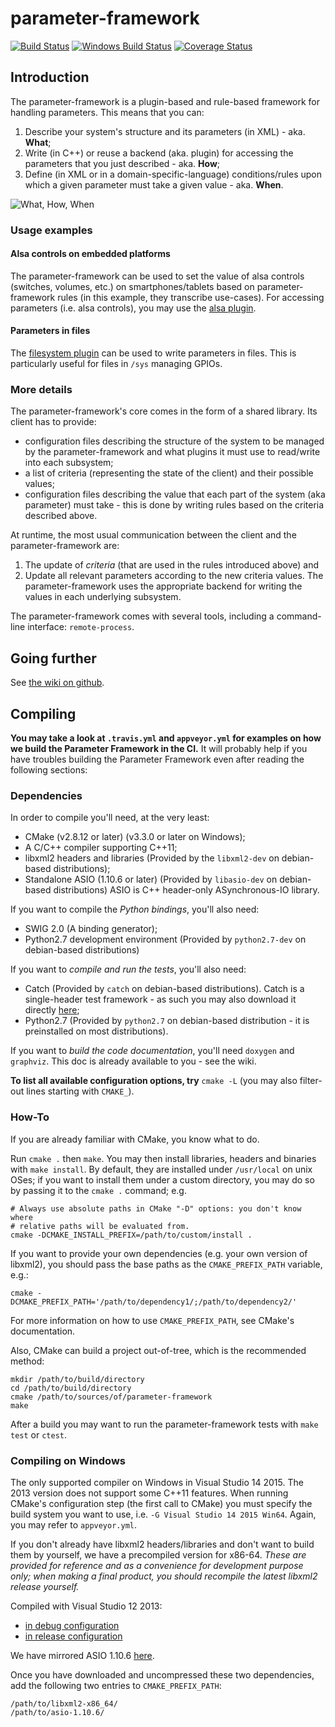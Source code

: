 # parameter-framework

[![Build Status](https://travis-ci.org/01org/parameter-framework.svg?branch=master)](https://travis-ci.org/01org/parameter-framework)
[![Windows Build Status](https://ci.appveyor.com/api/projects/status/ga24jp8tet0qimbu/branch/master)](https://ci.appveyor.com/project/parameter-framework/parameter-framework)
[![Coverage Status](https://codecov.io/github/01org/parameter-framework/coverage.svg?branch=master)](https://codecov.io/github/01org/parameter-framework?branch=master)

## Introduction

The parameter-framework is a plugin-based and rule-based framework for handling
parameters.  This means that you can:

1. Describe your system's structure and its parameters (in XML) - aka. **What**;
2. Write (in C++) or reuse a backend (aka. plugin) for accessing the parameters
that you just described - aka. **How**;
3. Define (in XML or in a domain-specific-language) conditions/rules upon which
a given parameter must take a given value - aka. **When**.

![What, How, When](https://01org.github.io/parameter-framework/hosting/what-how-when.png)

### Usage examples

#### Alsa controls on embedded platforms

The parameter-framework can be used to set the value of alsa controls
(switches, volumes, etc.) on smartphones/tablets based on parameter-framework
rules (in this example, they transcribe use-cases).  For accessing parameters
(i.e. alsa controls), you may use the
[alsa plugin](https://github.com/01org/parameter-framework-plugins-alsa).

#### Parameters in files

The [filesystem plugin](https://github.com/01org/parameter-framework-plugins-filesystem)
can be used to write parameters in files.  This is particularly useful for
files in `/sys` managing GPIOs.

### More details

The parameter-framework's core comes in the form of a shared library.  Its
client has to provide:

- configuration files describing the structure of the system to be managed by
  the parameter-framework and what plugins it must use to read/write into each
  subsystem;
- a list of criteria (representing the state of the client) and their possible
  values;
- configuration files describing the value that each part of the system (aka
  parameter) must take - this is done by writing rules based on the criteria
  described above.

At runtime, the most usual communication between the client and the
parameter-framework are:

1. The update of *criteria* (that are used in the rules introduced above) and
2. Update all relevant parameters according to the new criteria values.  The
   parameter-framework uses the appropriate backend for writing the values in
   each underlying subsystem.

The parameter-framework comes with several tools, including a command-line
interface: `remote-process`.

## Going further

See [the wiki on github](https://github.com/01org/parameter-framework/wiki).

## Compiling

**You may take a look at `.travis.yml` and `appveyor.yml` for examples on how we
build the Parameter Framework in the CI.** It will probably help if you have
troubles building the Parameter Framework even after reading the following
sections:

### Dependencies

In order to compile you'll need, at the very least:

- CMake (v2.8.12 or later) (v3.3.0 or later on Windows);
- A C/C++ compiler supporting C++11;
- libxml2 headers and libraries (Provided by the `libxml2-dev` on debian-based
distributions);
- Standalone ASIO (1.10.6 or later) (Provided by `libasio-dev` on debian-based
distributions) ASIO is C++ header-only ASynchronous-IO library.

If you want to compile the *Python bindings*, you'll also need:

- SWIG 2.0 (A binding generator);
- Python2.7 development environment (Provided by `python2.7-dev` on debian-based
distributions)

If you want to *compile and run the tests*, you'll also need:

- Catch (Provided by `catch` on debian-based distributions). Catch is a
single-header test framework - as such you may also download it directly
[here](https://raw.githubusercontent.com/philsquared/Catch/master/single_include/catch.hpp);
- Python2.7 (Provided by `python2.7` on debian-based distribution - it is
preinstalled on most distributions).

If you want to *build the code documentation*, you'll need `doxygen` and
`graphviz`. This doc is already available to you - see the wiki.

**To list all available configuration options, try** `cmake -L` (you may also
filter-out lines starting with `CMAKE_`).

### How-To

If you are already familiar with CMake, you know what to do.

Run `cmake .` then `make`.  You may then install libraries, headers and
binaries with `make install`.  By default, they are installed under
`/usr/local` on unix OSes; if you want to install them under a custom
directory, you may do so by passing it to the `cmake .` command; e.g.

    # Always use absolute paths in CMake "-D" options: you don't know where
    # relative paths will be evaluated from.
    cmake -DCMAKE_INSTALL_PREFIX=/path/to/custom/install .

If you want to provide your own dependencies (e.g. your own version of
libxml2), you should pass the base paths as the `CMAKE_PREFIX_PATH` variable,
e.g.:

    cmake -DCMAKE_PREFIX_PATH='/path/to/dependency1/;/path/to/dependency2/'

For more information on how to use `CMAKE_PREFIX_PATH`, see CMake's
documentation.

Also, CMake can build a project out-of-tree, which is the recommended method:

    mkdir /path/to/build/directory
    cd /path/to/build/directory
    cmake /path/to/sources/of/parameter-framework
    make

After a build you may want to run the parameter-framework tests with
`make test` or `ctest`.

### Compiling on Windows

The only supported compiler on Windows in Visual Studio 14 2015. The 2013
version does not support some C++11 features.  When running CMake's
configuration step (the first call to CMake) you must specify the build system
you want to use, i.e. `-G Visual Studio 14 2015 Win64`. Again, you may refer to
`appveyor.yml`.

If you don't already have libxml2 headers/libraries and don't want to build them
by yourself, we have a precompiled version for x86-64. *These are provided for
reference and as a convenience for development purpose only; when making a
final product, you should recompile the latest libxml2 release yourself.*

Compiled with Visual Studio 12 2013:
- [in debug configuration](https://01.org/sites/default/files/libxml2-x86_64-debug-3eaedba1b64180668fdab7ad2eba549586017bf3.zip)
- [in release configuration](https://01.org/sites/default/files/libxml2-x86_64-3eaedba1b64180668fdab7ad2eba549586017bf3.zip)

We have mirrored ASIO 1.10.6 [here](https://01.org/sites/default/files/asio-1.10.6.tar.gz).

Once you have downloaded and uncompressed these two dependencies, add the
following two entries to `CMAKE_PREFIX_PATH`:

    /path/to/libxml2-x86_64/
    /path/to/asio-1.10.6/
